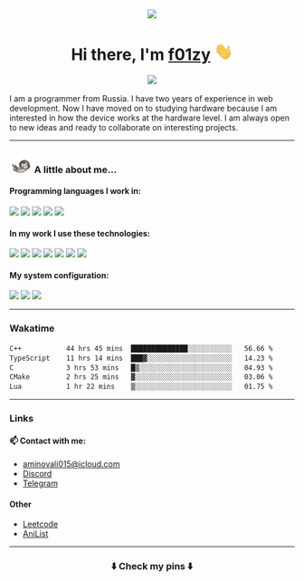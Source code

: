 <div align="center">
  <img src="https://github.com/f01zy.png" width="170px">
  <div>
    <h1>Hi there, I'm <a href="https://f01zy.pro/" target="_blank">f01zy</a> 
    <img src="./hi.gif" height="32"/></h1>
  </div>
  <img src="https://readme-typing-svg.herokuapp.com?color=%2336BCF7&lines=Young+programmer+from+Russia">  
</div>

<p>I am a programmer from Russia. I have two years of experience in web development. Now I have moved on to studying hardware because I am interested in how the device works at the hardware level. I am always open to new ideas and ready to collaborate on interesting projects.</p>

---

### <img src="./cat.gif" width="40"> A little about me...

<h4>Programming languages ​​I work in:</h4>
<div>
  <img src="https://img.shields.io/badge/c++-%2300599C.svg?style=for-the-badge&logo=c%2B%2B&logoColor=white"></img>
  <img src="https://img.shields.io/badge/javascript-%23323330.svg?style=for-the-badge&logo=javascript&logoColor=%23F7DF1E"></img>
  <img src="https://img.shields.io/badge/typescript-%23007ACC.svg?style=for-the-badge&logo=typescript&logoColor=white"></img>
  <img src="https://img.shields.io/badge/css3-%231572B6.svg?style=for-the-badge&logo=css3&logoColor=white"></img>
  <img src="https://img.shields.io/badge/html5-%23E34F26.svg?style=for-the-badge&logo=html5&logoColor=white"></img>
</div>

<h4>In my work I use these technologies:</h4>
<div>
  <img src="https://img.shields.io/badge/CMake-%23008FBA.svg?style=for-the-badge&logo=cmake&logoColor=white"></img>
  <img src="https://img.shields.io/badge/Bun-%23000000.svg?style=for-the-badge&logo=bun&logoColor=white"></img>
  <img src="https://img.shields.io/badge/express.js-%23404d59.svg?style=for-the-badge&logo=express&logoColor=%2361DAFB"></img>
  <img src="https://img.shields.io/badge/Next-black?style=for-the-badge&logo=next.js&logoColor=white"></img>
  <img src="https://img.shields.io/badge/tailwindcss-%2338B2AC.svg?style=for-the-badge&logo=tailwind-css&logoColor=white"></img>
  <img src="https://img.shields.io/badge/MongoDB-%234ea94b.svg?style=for-the-badge&logo=mongodb&logoColor=white"></img>
  <img src="https://img.shields.io/badge/postgres-%23316192.svg?style=for-the-badge&logo=postgresql&logoColor=white"></img>
</div>

<h4>My system configuration:</h4>
<div>
  <img src="https://img.shields.io/badge/Arch%20Linux-1793D1?logo=arch-linux&logoColor=fff&style=for-the-badge"></img>
  <img src="https://img.shields.io/badge/NeoVim-%2357A143.svg?&style=for-the-badge&logo=neovim&logoColor=white"></img>
  <img src="https://img.shields.io/badge/Google%20Chrome-4285F4?style=for-the-badge&logo=GoogleChrome&logoColor=white"></img>
</div>

---

### Wakatime

<!--START_SECTION:waka-->

```txt
C++           44 hrs 45 mins  ██████████████░░░░░░░░░░░   56.66 %
TypeScript    11 hrs 14 mins  ███▓░░░░░░░░░░░░░░░░░░░░░   14.23 %
C             3 hrs 53 mins   █▒░░░░░░░░░░░░░░░░░░░░░░░   04.93 %
CMake         2 hrs 25 mins   ▓░░░░░░░░░░░░░░░░░░░░░░░░   03.06 %
Lua           1 hr 22 mins    ▒░░░░░░░░░░░░░░░░░░░░░░░░   01.75 %
```

<!--END_SECTION:waka-->

<!--
<h4>Leetcode</h4>

![Leetcode](https://leetcard.jacoblin.cool/f01zy?ext=heatmap)
-->

---
### Links
#### 📫 Contact with me:
- aminovali015@icloud.com
- [Discord](https://discordapp.com/users/858285755658666034)
- [Telegram](https://t.me/aminov_ali)

#### Other
- [Leetcode](https://leetcode.com/u/f01zy/)
- [AniList](https://anilist.co/user/f01zy/)
---

<h3 align="center">⬇️ Check my pins ⬇️</h3>
